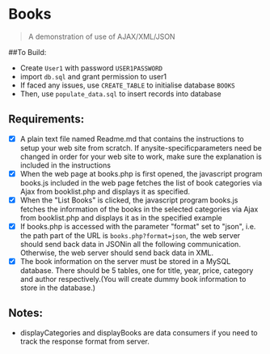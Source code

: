 # Books 
> A demonstration of use of AJAX/XML/JSON

##To Build:
* Create ```User1``` with password ```USER1PASSWORD``` 
* import ```db.sql``` and grant permission to user1
* If faced any issues, use ```CREATE_TABLE``` to initialise database ```BOOKS```
* Then, use ```populate_data.sql``` to insert records into  database


## Requirements:
- [X] A plain text file named Readme.md that contains the instructions to setup your web site from  scratch. If  anysite-specificparameters need be changed in order for your web site to work, make sure the explanation is included in the instructions
- [X] When the web page at books.php is first opened, the javascript program books.js included in  the  web  page fetches the  list  of  book  categories via  Ajax from booklist.php and displays it as specified. 
- [X] When the "List Books" is clicked, the javascript program books.js fetches the information of  the books in the selected categories via Ajax from booklist.php and displays it as in the specified example
- [X] If  books.php is accessed with the parameter "format" set to "json", i.e. the path part of  the URL  is ```books.php?format=json```, the  web  server  should  send  back  data  in  JSONin  all  the following communication. Otherwise, the web server should send back data in XML.
- [X] The book information on the server must be stored in a MySQL database. There should be 5 tables, one for title, year, price, category and author respectively.(You will create dummy book information to store in the database.)

## Notes:
* displayCategories and displayBooks are data consumers if you need to track the response format from server.